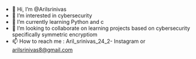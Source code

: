 - 👋 Hi, I’m @Arilsrinivas
- 👀 I’m interested in cybersecurity
- 🌱 I’m currently learning Python and c
- 💞️ I’m looking to collaborate on learning projects based on cybersecurity specifically symmetric encryptiom 
- 📫 How to reach me : Aril_srinivas_24_2- Instagram or arilsrinivas8@gmail.com


<!---
Arilsrinivas/Arilsrinivas is a ✨ special ✨ repository because its `README.md` (this file) appears on your GitHub profile.
You can click the Preview link to take a look at your changes.
--->
